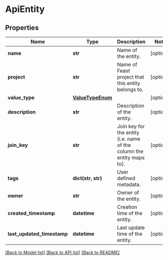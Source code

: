 # ApiEntity

## Properties
Name | Type | Description | Notes
------------ | ------------- | ------------- | -------------
**name** | **str** | Name of the entity. | [optional] 
**project** | **str** | Name of Feast project that this entity belongs to. | [optional] 
**value_type** | [**ValueTypeEnum**](ValueTypeEnum.md) |  | [optional] 
**description** | **str** | Description of the entity. | [optional] 
**join_key** | **str** | Join key for the entity (i.e. name of the column the entity maps to). | [optional] 
**tags** | **dict(str, str)** | User defined metadata. | [optional] 
**owner** | **str** | Owner of the entity. | [optional] 
**created_timestamp** | **datetime** | Creation time of the entity. | [optional] 
**last_updated_timestamp** | **datetime** | Last update time of the entity. | [optional] 

[[Back to Model list]](../README.md#documentation-for-models) [[Back to API list]](../README.md#documentation-for-api-endpoints) [[Back to README]](../README.md)


